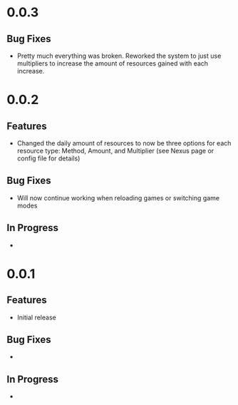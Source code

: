 ﻿# 0.0.3

## Bug Fixes
- Pretty much everything was broken.  Reworked the system to just use multipliers to increase the amount of resources gained with each increase.

# 0.0.2

## Features
- Changed the daily amount of resources to now be three options for each resource type: Method, Amount, and Multiplier (see Nexus page or config file for details)

## Bug Fixes
- Will now continue working when reloading games or switching game modes

## In Progress
- 

# 0.0.1

## Features
- Initial release

## Bug Fixes
- 

## In Progress
- 